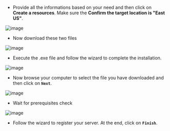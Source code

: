 - Provide all the informations based on your need and then click on **Create a resources**. Make sure the **Confirm the target location is "East US"**.

![image](https://github.com/user-attachments/assets/dc8c3efa-407e-4ab0-983a-23e95437fd27)

- Now download these two files

![image](https://github.com/user-attachments/assets/8fb0191a-7d72-4b5f-84ff-e7a24651fb03)

- Execute the .exe file and follow the wizard to complete the installation.


![image](https://github.com/user-attachments/assets/e0e77d34-8200-47c8-b8fa-ed8e010e6725)

- Now browse your computer to select the file you have downloaded and then click on **`Next`**.


![image](https://github.com/user-attachments/assets/0f67884f-3f3e-4faf-b799-785c83739e71)


- Wait for prerequisites check


![image](https://github.com/user-attachments/assets/dc588375-2e63-4d48-ae15-c54344d171e2)



- Follow the wizard to register your server. At the end, click on **`Finish`**.
